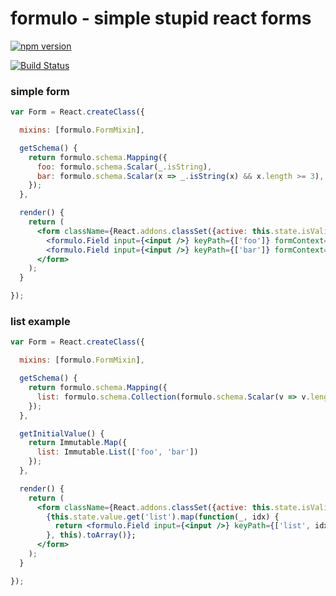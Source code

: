 # formulo - simple stupid react forms

[![npm version](https://badge.fury.io/js/formulo.svg)](http://badge.fury.io/js/formulo)

[![Build Status](https://snap-ci.com/barbuza/formulo/branch/master/build_image)](https://snap-ci.com/barbuza/formulo/branch/master)

### simple form

```jsx
var Form = React.createClass({

  mixins: [formulo.FormMixin],

  getSchema() {
    return formulo.schema.Mapping({
      foo: formulo.schema.Scalar(_.isString),
      bar: formulo.schema.Scalar(x => _.isString(x) && x.length >= 3),
    });
  },

  render() {
    return (
      <form className={React.addons.classSet({active: this.state.isValid})}>
        <formulo.Field input={<input />} keyPath={['foo']} formContext={this.getFormContext()} />
        <formulo.Field input={<input />} keyPath={['bar']} formContext={this.getFormContext()} />
      </form>
    );
  }

});
```

### list example

```jsx
var Form = React.createClass({

  mixins: [formulo.FormMixin],

  getSchema() {
    return formulo.schema.Mapping({
      list: formulo.schema.Collection(formulo.schema.Scalar(v => v.length >= 3))
    });
  },

  getInitialValue() {
    return Immutable.Map({
      list: Immutable.List(['foo', 'bar'])
    });
  },

  render() {
    return (
      <form className={React.addons.classSet({active: this.state.isValid})}>
        {this.state.value.get('list').map(function(_, idx) {
          return <formulo.Field input={<input />} keyPath={['list', idx]} formContext={this.getFromContext()} key={idx} />
        }, this).toArray()};
      </form>
    );
  }

});
```
